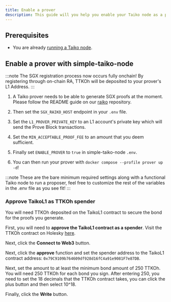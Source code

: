 ```yaml
---
title: Enable a prover
description: This guide will you help you enable your Taiko node as a prover.
---
```


## Prerequisites

- You are already [running a Taiko node](/guides/run-a-taiko-node).

## Enable a prover with simple-taiko-node

:::note
The SGX registration process now occurs fully onchain! By registering through on-chain RA, TTKOh will be deposited to your prover's L1 Address.
:::

1. A Taiko prover needs to be able to generate SGX proofs at the moment. Please follow the README guide on our [raiko](https://github.com/taikoxyz/raiko/blob/taiko/unstable/README_Docker_and_RA.md) repository.

2. Then set the `SGX_RAIKO_HOST` endpoint in your `.env` file.

3. Set the `L1_PROVER_PRIVATE_KEY` to an L1 account's private key which will send the Prove Block transactions.

4. Set the `MIN_ACCEPTABLE_PROOF_FEE` to an amount that you deem sufficient.

5. Finally set `ENABLE_PROVER` to `true` in simple-taiko-node `.env`.

6. You can then run your prover with `docker compose --profile prover up -d`!

:::note
These are the bare minimum required settings along with a functional Taiko node to run a proposer, feel free to customize the rest of the variables in the .env file as you see fit!
:::

### Approve TaikoL1 as TTKOh spender

You will need TTKOh deposited on the TaikoL1 contract to secure the bond for the proofs you generate.

First, you will need to **approve the TaikoL1 contract as a spender**. Visit the TTKOh contract on Holesky [here](https://holesky.etherscan.io/address/0x6490E12d480549D333499236fF2Ba6676C296011#writeProxyContract).

Next, click the **Connect to Web3** button.

Next, click the **approve** function and set the spender address to the TaikoL1 contract address: `0x79C9109b764609df928d16fC4a91e9081F7e87DB`.

Next, set the amount to at least the minimum bond amount of 250 TTKOh. You will need 250 TTKOh for each bond you sign. After entering 250, you need to set the 18 decimals that the TTKOh contract takes, you can click the plus button and then select 10^18.

Finally, click the **Write** button.
